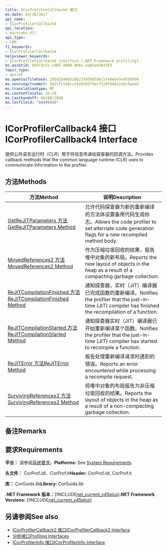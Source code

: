 ```yaml
---
title: ICorProfilerCallback4 接口
ms.date: 03/30/2017
api_name:
- ICorProfilerCallback4
api_location:
- mscorwks.dll
api_type:
- COM
f1_keywords:
- ICorProfilerCallback4
helpviewer_keywords:
- ICorProfilerCallback4 interface [.NET Framework profiling]
ms.assetid: 665f3cfc-cd6f-4880-906c-ea65ad384783
topic_type:
- apiref
ms.openlocfilehash: 295d3d440529623f4569fd6c5f4debe7e4558990
ms.sourcegitcommit: da21fc5a8cce1e028575acf31974681a1bc5aeed
ms.translationtype: MT
ms.contentlocale: zh-CN
ms.lasthandoff: 06/08/2020
ms.locfileid: "84499436"
---
```

# <a name="icorprofilercallback4-interface"></a><span data-ttu-id="b5544-102">ICorProfilerCallback4 接口</span><span class="sxs-lookup"><span data-stu-id="b5544-102">ICorProfilerCallback4 Interface</span></span>
<span data-ttu-id="b5544-103">提供公共语言运行时（CLR）用于将信息传递给探查器的回调方法。</span><span class="sxs-lookup"><span data-stu-id="b5544-103">Provides callback methods that the common language runtime (CLR) uses to communicate information to the profiler.</span></span>  
  
## <a name="methods"></a><span data-ttu-id="b5544-104">方法</span><span class="sxs-lookup"><span data-stu-id="b5544-104">Methods</span></span>  
  
|<span data-ttu-id="b5544-105">方法</span><span class="sxs-lookup"><span data-stu-id="b5544-105">Method</span></span>|<span data-ttu-id="b5544-106">说明</span><span class="sxs-lookup"><span data-stu-id="b5544-106">Description</span></span>|  
|------------|-----------------|  
|[<span data-ttu-id="b5544-107">GetReJITParameters 方法</span><span class="sxs-lookup"><span data-stu-id="b5544-107">GetReJITParameters Method</span></span>](icorprofilercallback4-getrejitparameters-method.md)|<span data-ttu-id="b5544-108">允许代码探查器为新的重新编译的方法体设置备用代码生成标志。</span><span class="sxs-lookup"><span data-stu-id="b5544-108">Allows the code profiler to set alternate code generation flags for a new recompiled method body.</span></span>|  
|[<span data-ttu-id="b5544-109">MovedReferences2 方法</span><span class="sxs-lookup"><span data-stu-id="b5544-109">MovedReferences2 Method</span></span>](icorprofilercallback4-movedreferences2-method.md)|<span data-ttu-id="b5544-110">作为压缩垃圾回收的结果，报告堆中对象的新布局。</span><span class="sxs-lookup"><span data-stu-id="b5544-110">Reports the new layout of objects in the heap as a result of a compacting garbage collection.</span></span>|  
|[<span data-ttu-id="b5544-111">ReJITCompilationFinished 方法</span><span class="sxs-lookup"><span data-stu-id="b5544-111">ReJITCompilationFinished Method</span></span>](icorprofilercallback4-rejitcompilationfinished-method.md)|<span data-ttu-id="b5544-112">通知探查器，实时（JIT）编译器已完成函数的重新编译。</span><span class="sxs-lookup"><span data-stu-id="b5544-112">Notifies the profiler that the just-in-time (JIT) compiler has finished the recompilation of a function.</span></span>|  
|[<span data-ttu-id="b5544-113">ReJITCompilationStarted 方法</span><span class="sxs-lookup"><span data-stu-id="b5544-113">ReJITCompilationStarted Method</span></span>](icorprofilercallback4-rejitcompilationstarted-method.md)|<span data-ttu-id="b5544-114">通知探查器实时（JIT）编译器已开始重新编译某个函数。</span><span class="sxs-lookup"><span data-stu-id="b5544-114">Notifies the profiler that the just-in-time (JIT) compiler has started to recompile a function.</span></span>|  
|[<span data-ttu-id="b5544-115">ReJITError 方法</span><span class="sxs-lookup"><span data-stu-id="b5544-115">ReJITError Method</span></span>](icorprofilercallback4-rejiterror-method.md)|<span data-ttu-id="b5544-116">报告处理重新编译请求时遇到的错误。</span><span class="sxs-lookup"><span data-stu-id="b5544-116">Reports an error encountered while processing a recompile request.</span></span>|  
|[<span data-ttu-id="b5544-117">SurvivingReferences2 方法</span><span class="sxs-lookup"><span data-stu-id="b5544-117">SurvivingReferences2 Method</span></span>](icorprofilercallback4-survivingreferences2-method.md)|<span data-ttu-id="b5544-118">将堆中对象的布局报告为非压缩垃圾回收的结果。</span><span class="sxs-lookup"><span data-stu-id="b5544-118">Reports the layout of objects in the heap as a result of a non-compacting garbage collection.</span></span>|  
  
## <a name="remarks"></a><span data-ttu-id="b5544-119">备注</span><span class="sxs-lookup"><span data-stu-id="b5544-119">Remarks</span></span>  
  
## <a name="requirements"></a><span data-ttu-id="b5544-120">要求</span><span class="sxs-lookup"><span data-stu-id="b5544-120">Requirements</span></span>  
 <span data-ttu-id="b5544-121">**平台：** 请参阅[系统要求](../../get-started/system-requirements.md)。</span><span class="sxs-lookup"><span data-stu-id="b5544-121">**Platforms:** See [System Requirements](../../get-started/system-requirements.md).</span></span>  
  
 <span data-ttu-id="b5544-122">**头文件：** CorProf.idl、CorProf.h</span><span class="sxs-lookup"><span data-stu-id="b5544-122">**Header:** CorProf.idl, CorProf.h</span></span>  
  
 <span data-ttu-id="b5544-123">**库：** CorGuids.lib</span><span class="sxs-lookup"><span data-stu-id="b5544-123">**Library:** CorGuids.lib</span></span>  
  
 <span data-ttu-id="b5544-124">**.NET Framework 版本：**[!INCLUDE[net_current_v45plus](../../../../includes/net-current-v45plus-md.md)]</span><span class="sxs-lookup"><span data-stu-id="b5544-124">**.NET Framework Versions:** [!INCLUDE[net_current_v45plus](../../../../includes/net-current-v45plus-md.md)]</span></span>  
  
## <a name="see-also"></a><span data-ttu-id="b5544-125">另请参阅</span><span class="sxs-lookup"><span data-stu-id="b5544-125">See also</span></span>

- [<span data-ttu-id="b5544-126">ICorProfilerCallback2 接口</span><span class="sxs-lookup"><span data-stu-id="b5544-126">ICorProfilerCallback2 Interface</span></span>](icorprofilercallback2-interface.md)
- [<span data-ttu-id="b5544-127">分析接口</span><span class="sxs-lookup"><span data-stu-id="b5544-127">Profiling Interfaces</span></span>](profiling-interfaces.md)
- [<span data-ttu-id="b5544-128">ICorProfilerInfo 接口</span><span class="sxs-lookup"><span data-stu-id="b5544-128">ICorProfilerInfo Interface</span></span>](icorprofilerinfo-interface.md)
